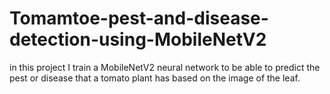 # Tomamtoe-pest-and-disease-detection-using-MobileNetV2
in this project  I train a MobileNetV2 neural network to be able to predict the pest or disease that a  tomato plant has based on the image of the leaf.

